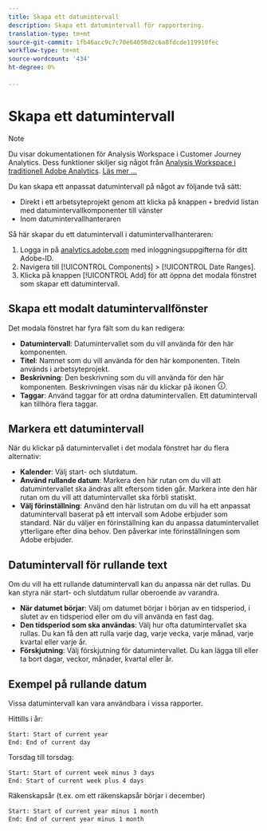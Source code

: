 ```yaml
---
title: Skapa ett datumintervall
description: Skapa ett datumintervall för rapportering.
translation-type: tm+mt
source-git-commit: 1fb46acc9c7c70e64058d2c6a8fdcde119910fec
workflow-type: tm+mt
source-wordcount: '434'
ht-degree: 0%

---
```



# Skapa ett datumintervall

>[!NOTE]
>
>Du visar dokumentationen för Analysis Workspace i Customer Journey Analytics. Dess funktioner skiljer sig något från [Analysis Workspace i traditionell Adobe Analytics](https://docs.adobe.com/content/help/en/analytics/analyze/analysis-workspace/home.html). [Läs mer …](/help/getting-started/cja-aa.md)

Du kan skapa ett anpassat datumintervall på något av följande två sätt:

* Direkt i ett arbetsyteprojekt genom att klicka på knappen `+` bredvid listan med datumintervallkomponenter till vänster
* Inom datumintervallhanteraren

Så här skapar du ett datumintervall i datumintervallhanteraren:

1. Logga in på [analytics.adobe.com](https://analytics.adobe.com) med inloggningsuppgifterna för ditt Adobe-ID.
1. Navigera till [!UICONTROL Components] > [!UICONTROL Date Ranges].
1. Klicka på knappen [!UICONTROL Add] för att öppna det modala fönstret som skapar ett datumintervall.

## Skapa ett modalt datumintervallfönster

Det modala fönstret har fyra fält som du kan redigera:

* **Datumintervall**: Datumintervallet som du vill använda för den här komponenten.
* **Titel**: Namnet som du vill använda för den här komponenten. Titeln används i arbetsyteprojekt.
* **Beskrivning**: Den beskrivning som du vill använda för den här komponenten. Beskrivningen visas när du klickar på ikonen ![i](../assets/i.png).
* **Taggar**: Använd taggar för att ordna datumintervallen. Ett datumintervall kan tillhöra flera taggar.

## Markera ett datumintervall

När du klickar på datumintervallet i det modala fönstret har du flera alternativ:

* **Kalender**: Välj start- och slutdatum.
* **Använd rullande datum**: Markera den här rutan om du vill att datumintervallet ska ändras allt eftersom tiden går. Markera inte den här rutan om du vill att datumintervallet ska förbli statiskt.
* **Välj förinställning**: Använd den här listrutan om du vill ha ett anpassat datumintervall baserat på ett intervall som Adobe erbjuder som standard. När du väljer en förinställning kan du anpassa datumintervallet ytterligare efter dina behov. Den påverkar inte förinställningen som Adobe erbjuder.

## Datumintervall för rullande text

Om du vill ha ett rullande datumintervall kan du anpassa när det rullas. Du kan styra när start- och slutdatum rullar oberoende av varandra.

* **När datumet börjar**: Välj om datumet börjar i början av en tidsperiod, i slutet av en tidsperiod eller om du vill använda en fast dag.
* **Den tidsperiod som ska användas**: Välj hur ofta datumintervallet ska rullas. Du kan få den att rulla varje dag, varje vecka, varje månad, varje kvartal eller varje år.
* **Förskjutning**: Välj förskjutning för datumintervallet. Du kan lägga till eller ta bort dagar, veckor, månader, kvartal eller år.

## Exempel på rullande datum

Vissa datumintervall kan vara användbara i vissa rapporter.

Hittills i år:

```text
Start: Start of current year
End: End of current day
```

Torsdag till torsdag:

```text
Start: Start of current week minus 3 days
End: Start of current week plus 4 days
```

Räkenskapsår (t.ex. om ett räkenskapsår börjar i december)

```text
Start: Start of current year minus 1 month
End: End of current year minus 1 month
```
